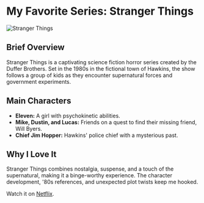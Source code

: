 # My Favorite Series: Stranger Things

![Stranger Things](link-to-image.png)

## Brief Overview
Stranger Things is a captivating science fiction horror series created by the Duffer Brothers. Set in the 1980s in the fictional town of Hawkins, the show follows a group of kids as they encounter supernatural forces and government experiments.

## Main Characters
- **Eleven:** A girl with psychokinetic abilities.
- **Mike, Dustin, and Lucas:** Friends on a quest to find their missing friend, Will Byers.
- **Chief Jim Hopper:** Hawkins' police chief with a mysterious past.

## Why I Love It
Stranger Things combines nostalgia, suspense, and a touch of the supernatural, making it a binge-worthy experience. The character development, '80s references, and unexpected plot twists keep me hooked.

Watch it on [Netflix](https://www.netflix.com/title/80057281).
